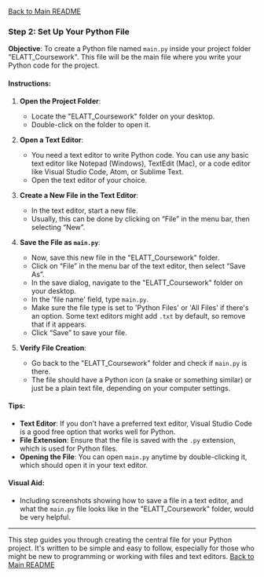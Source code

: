 [Back to Main README](README.md)

### Step 2: Set Up Your Python File

**Objective**: To create a Python file named `main.py` inside your project folder "ELATT_Coursework". This file will be the main file where you write your Python code for the project.

#### **Instructions**:

1. **Open the Project Folder**:
   - Locate the "ELATT_Coursework" folder on your desktop.
   - Double-click on the folder to open it.

2. **Open a Text Editor**:
   - You need a text editor to write Python code. You can use any basic text editor like Notepad (Windows), TextEdit (Mac), or a code editor like Visual Studio Code, Atom, or Sublime Text.
   - Open the text editor of your choice.

3. **Create a New File in the Text Editor**:
   - In the text editor, start a new file.
   - Usually, this can be done by clicking on “File” in the menu bar, then selecting “New”.

4. **Save the File as `main.py`**:
   - Now, save this new file in the "ELATT_Coursework" folder.
   - Click on “File” in the menu bar of the text editor, then select “Save As”.
   - In the save dialog, navigate to the "ELATT_Coursework" folder on your desktop.
   - In the 'file name' field, type `main.py`.
   - Make sure the file type is set to 'Python Files' or 'All Files' if there's an option. Some text editors might add `.txt` by default, so remove that if it appears.
   - Click “Save” to save your file.

5. **Verify File Creation**:
   - Go back to the "ELATT_Coursework" folder and check if `main.py` is there.
   - The file should have a Python icon (a snake or something similar) or just be a plain text file, depending on your computer settings.

#### **Tips**:

- **Text Editor**: If you don’t have a preferred text editor, Visual Studio Code is a good free option that works well for Python.
- **File Extension**: Ensure that the file is saved with the `.py` extension, which is used for Python files.
- **Opening the File**: You can open `main.py` anytime by double-clicking it, which should open it in your text editor.

#### **Visual Aid**:
- Including screenshots showing how to save a file in a text editor, and what the `main.py` file looks like in the "ELATT_Coursework" folder, would be very helpful.

---

This step guides you through creating the central file for your Python project. It's written to be simple and easy to follow, especially for those who might be new to programming or working with files and text editors.
[Back to Main README](README.md)

